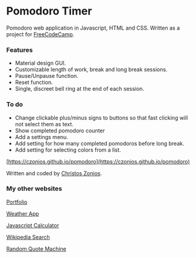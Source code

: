 # Pomodoro Timer

Pomodoro web application in Javascript, HTML and CSS. Written as a project for [FreeCodeCamp](https://freecodecamp.org).

### Features

* Material design GUI.
* Customizable length of work, break and long break sessions.
* Pause/Unpause function.
* Reset function.
* Single, discreet bell ring at the end of each session.

### To do
* Change clickable plus/minus signs to buttons so that fast clicking will not select them as text.
* Show completed pomodoro counter
* Add a settings menu.
* Add setting for how many completed pomodoros before long break.
* Add setting for selecting colors from a list.

[https://czonios.github.io/pomodoro](https://czonios.github.io/pomodoro)

Written and coded by [Christos Zonios](https://czonios.github.io).

### My other websites

[Portfolio](https://czonios.github.io/)

[Weather App](https://czonios.github.io/weather-app)

[Javascript Calculator](https://czonios.github.io/javascript-calculator)

[Wikipedia Search](https://czonios.github.io/wikipedia-viewer)

[Random Quote Machine](https://czonios.github.io/random-quote-machine)
